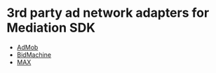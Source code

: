 # 3rd party ad network adapters for Mediation SDK

* [AdMob](admob)
* [BidMachine](bidmachine)
* [MAX](max)